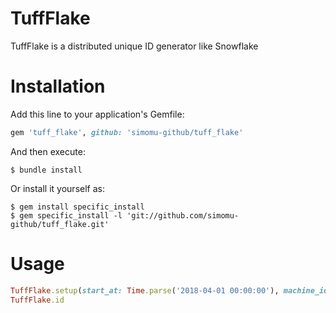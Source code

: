 # TuffFlake

TuffFlake is a distributed unique ID generator like Snowflake

# Installation

Add this line to your application's Gemfile:

```ruby
gem 'tuff_flake', github: 'simomu-github/tuff_flake'
```

And then execute:

    $ bundle install

Or install it yourself as:

    $ gem install specific_install
    $ gem specific_install -l 'git://github.com/simomu-github/tuff_flake.git'

# Usage

```ruby
TuffFlake.setup(start_at: Time.parse('2018-04-01 00:00:00'), machine_id: 1)
TuffFlake.id
```
